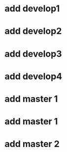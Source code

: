 # add develop1
# add develop2
# add develop3
# add develop4
# add master 1
# add master 1
# add master 2
